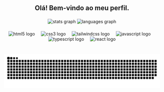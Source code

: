 <h2 align="center">Olá! Bem-vindo ao meu perfil.</h2>

###

<div align="center">
  <img src="https://github-readme-stats.vercel.app/api?username=SharkYiz&hide_title=false&hide_rank=true&show_icons=true&include_all_commits=true&count_private=true&disable_animations=false&theme=aura&locale=pt-br&hide_border=true" height="150" alt="stats graph"  />
  <img src="https://github-readme-stats.vercel.app/api/top-langs?username=SharkYiz&locale=pt-br&hide_title=false&layout=compact&card_width=320&langs_count=5&theme=aura&hide_border=true&custom_title=Linguagens%20mais%20utilizadas" height="150" alt="languages graph"  />
</div>

###

<div align="center">
  <img src="https://cdn.jsdelivr.net/gh/devicons/devicon/icons/html5/html5-original.svg" height="30" alt="html5 logo"  />
  <img width="12" />
  <img src="https://cdn.jsdelivr.net/gh/devicons/devicon/icons/css3/css3-original.svg" height="30" alt="css3 logo"  />
  <img width="12" />
  <img src="https://cdn.simpleicons.org/tailwindcss/06B6D4" height="30" alt="tailwindcss logo"  />
  <img width="12" />
  <img src="https://cdn.jsdelivr.net/gh/devicons/devicon/icons/javascript/javascript-original.svg" height="30" alt="javascript logo"  />
  <img width="12" />
  <img src="https://cdn.jsdelivr.net/gh/devicons/devicon/icons/typescript/typescript-original.svg" height="30" alt="typescript logo"  />
  <img width="12" />
  <img src="https://cdn.jsdelivr.net/gh/devicons/devicon/icons/react/react-original.svg" height="30" alt="react logo"  />
</div>

###

<br clear="both">

<img src="https://raw.githubusercontent.com/SharkYiz/SharkYiz/output/snake.svg" alt="Snake animation" />

###
